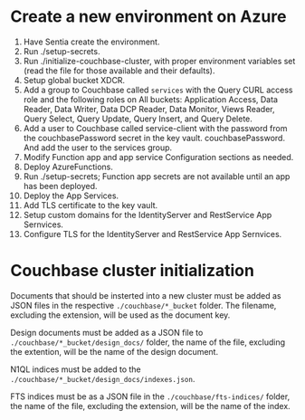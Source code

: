 # Create a new environment on Azure

1. Have Sentia create the environment.
2. Run ./setup-secrets.
3. Run ./initialize-couchbase-cluster, with proper environment variables set (read the file for
   those available and their defaults).
4. Setup global bucket XDCR.
5. Add a group to Couchbase called `services` with the Query CURL access role and the following
   roles on All buckets: Application Access, Data Reader, Data Writer, Data DCP Reader,
   Data Monitor, Views Reader, Query Select, Query Update, Query Insert, and Query Delete.
5. Add a user to Couchbase called service-client with the password from the couchbasePassword
   secret in the key vault.
   couchbasePassword. And add the user to the services group.
5. Modify Function app and app service Configuration sections as needed.
6. Deploy AzureFunctions.
7. Run ./setup-secrets; Function app secrets are not available until an app has been deployed.
8. Deploy the App Services.
9. Add TLS certificate to the key vault.
10. Setup custom domains for the IdentityServer and RestService App Sernvices.
11. Configure TLS for the IdentityServer and RestService App Sernvices.

# Couchbase cluster initialization
Documents that should be insterted into a new cluster must be added as JSON files in the
respective `./couchbase/*_bucket` folder. The filename, excluding the extension, will be used
as the document key.

Design documents must be added as a JSON file to `./couchbase/*_bucket/design_docs/` folder,
the name of the file, excluding the extention, will be the name of the design document.

N1QL indices must be added to the `./couchbase/*_bucket/design_docs/indexes.json`.

FTS indices must be as a JSON file in the `./couchbase/fts-indices/` folder, the name of the
file, excluding the extension, will be the name of the index.

